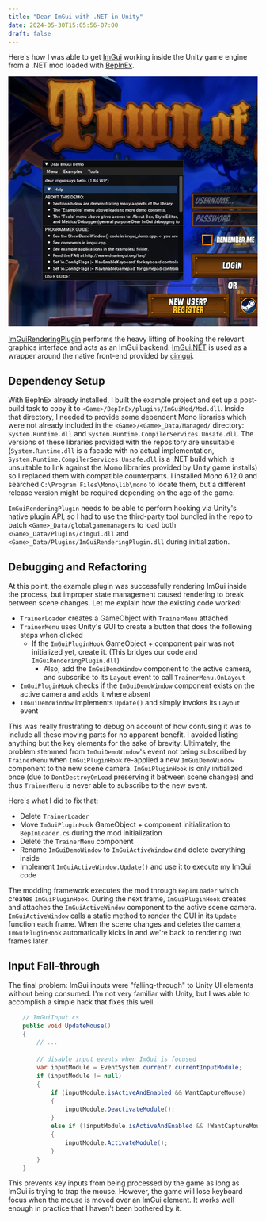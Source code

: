 ```yaml
---
title: "Dear ImGui with .NET in Unity"
date: 2024-05-30T15:05:56-07:00
draft: false
---
```


Here's how I was able to get [ImGui](https://github.com/ocornut/imgui) working inside the Unity game engine from a .NET mod loaded with [BepInEx](https://github.com/BepInEx/BepInEx/).

![ImGui Demo window rendering inside Town of Salem](images/demo.png)

[ImGuiRenderingPlugin](https://github.com/wh0am15533/ImGuiRenderingPlugin) performs the heavy lifting of hooking the relevant graphics interface and acts as an ImGui backend. [ImGui.NET](https://github.com/ImGuiNET/ImGui.NET) is used as a wrapper around the native front-end provided by [cimgui](https://github.com/cimgui/cimgui).

## Dependency Setup

With BepInEx already installed, I built the example project and set up a post-build task to copy it to `<Game>/BepInEx/plugins/ImGuiMod/Mod.dll`. Inside that directory, I needed to provide some dependent Mono libraries which were not already included in the `<Game>/<Game>_Data/Managed/` directory: `System.Runtime.dll` and `System.Runtime.CompilerServices.Unsafe.dll`. The versions of these libraries provided with the repository are unsuitable (`System.Runtime.dll` is a facade with no actual implementation, `System.Runtime.CompilerServices.Unsafe.dll` is a .NET build which is unsuitable to link against the Mono libraries provided by Unity game installs) so I replaced them with compatible counterparts. I installed Mono 6.12.0 and searched `C:\Program Files\Mono\lib\mono` to locate them, but a different release version might be required depending on the age of the game.

`ImGuiRenderingPlugin` needs to be able to perform hooking via Unity's native plugin API, so I had to use the third-party tool bundled in the repo to patch `<Game>_Data/globalgamemanagers` to load both `<Game>_Data/Plugins/cimgui.dll` and `<Game>_Data/Plugins/ImGuiRenderingPlugin.dll` during initialization.

## Debugging and Refactoring

At this point, the example plugin was successfully rendering ImGui inside the process, but improper state management caused rendering to break between scene changes. Let me explain how the existing code worked:
* `TrainerLoader` creates a GameObject with `TrainerMenu` attached
* `TrainerMenu` uses Unity's GUI to create a button that does the following steps when clicked
    * If the `ImGuiPluginHook` GameObject + component pair was not initialized yet, create it. (This bridges our code and `ImGuiRenderingPlugin.dll`)
        * Also, add the `ImGuiDemoWindow` component to the active camera, and subscribe to its `Layout` event to call `TrainerMenu.OnLayout`
* `ImGuiPluginHook` checks if the `ImGuiDemoWindow` component exists on the active camera and adds it where absent
* `ImGuiDemoWindow` implements `Update()` and simply invokes its `Layout` event

This was really frustrating to debug on account of how confusing it was to include all these moving parts for no apparent benefit. I avoided listing anything but the key elements for the sake of brevity. Ultimately, the problem stemmed from `ImGuiDemoWindow`'s event not being subscribed by `TrainerMenu` when `ImGuiPluginHook` re-applied a new `ImGuiDemoWindow` component to the new scene camera. `ImGuiPluginHook` is only initialized once (due to `DontDestroyOnLoad` preserving it between scene changes) and thus `TrainerMenu` is never able to subscribe to the new event.

Here's what I did to fix that:

* Delete `TrainerLoader`
* Move `ImGuiPluginHook` GameObject + component initialization to `BepInLoader.cs` during the mod initialization
* Delete the `TrainerMenu` component
* Rename `ImGuiDemoWindow` to `ImGuiActiveWindow` and delete everything inside
* Implement `ImGuiActiveWindow.Update()` and use it to execute my ImGui code

The modding framework executes the mod through `BepInLoader` which creates `ImGuiPluginHook`. During the next frame, `ImGuiPluginHook` creates and attaches the `ImGuiActiveWindow` component to the active scene camera. `ImGuiActiveWindow` calls a static method to render the GUI in its `Update` function each frame. When the scene changes and deletes the camera, `ImGuiPluginHook` automatically kicks in and we're back to rendering two frames later.

## Input Fall-through

The final problem: ImGui inputs were "falling-through" to Unity UI elements without being consumed. I'm not very familiar with Unity, but I was able to accomplish a simple hack that fixes this well.

```cs
    // ImGuiInput.cs
    public void UpdateMouse() 
    {
        // ...
        
        // disable input events when ImGui is focused
        var inputModule = EventSystem.current?.currentInputModule;
        if (inputModule != null)
        {
            if (inputModule.isActiveAndEnabled && WantCaptureMouse)
            {
                inputModule.DeactivateModule();
            }
            else if (!inputModule.isActiveAndEnabled && !WantCaptureMouse)
            {
                inputModule.ActivateModule();
            }
        }
    }
```

This prevents key inputs from being processed by the game as long as ImGui is trying to trap the mouse. However, the game will lose keyboard focus when the mouse is moved over an ImGui element. It works well enough in practice that I haven't been bothered by it.